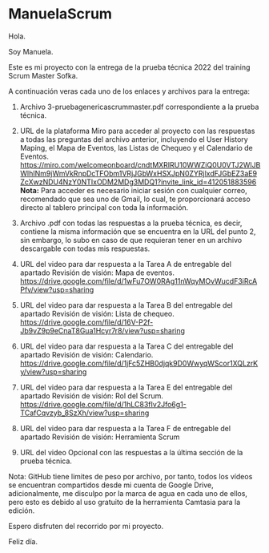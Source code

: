 # ManuelaScrum
Hola.

Soy Manuela.

Este es mi proyecto con la entrega de la prueba técnica 2022 del training Scrum Master Sofka.

A continuación veras cada uno de los enlaces y archivos para la entrega:

1. Archivo 3-pruebagenericascrummaster.pdf correspondiente a la prueba técnica.
2. URL de la plataforma Miro para acceder al proyecto con las respuestas a todas las preguntas del archivo anterior, incluyendo el User History Maping, el Mapa de Eventos, las Listas de Chequeo y el Calendario de Eventos.
https://miro.com/welcomeonboard/cndtMXRIRU10WWZiQ0U0VTJ2WlJBWlhINm9jWmVkRnpDcTFObm1VRjJGbWxHSXJpN0ZYRjlxdFJGbEZ3aE9ZcXwzNDU4NzY0NTIxODM2MDg3MDQ1?invite_link_id=412051883596   
**Nota:** Para acceder es necesario iniciar sesión con cualquier correo, recomendado que sea uno de Gmail, lo cual, te proporcionará acceso directo al tablero principal con toda la información.

3. Archivo .pdf con todas las respuestas a la prueba técnica, es decir, contiene la misma información que se encuentra en la URL del punto 2, sin embargo, lo subo en caso de que requieran tener en un archivo descargable con todas mis respuestas.
4. URL del video para dar respuesta a la Tarea A de entregable del apartado Revisión de visión: Mapa de eventos.
https://drive.google.com/file/d/1wFu7OW0RAg11nWqyMOvWucdF3iRcAPfv/view?usp=sharing
5. URL del video para dar respuesta a la Tarea B del entregable del apartado Revisión de visión: Lista de chequeo.
https://drive.google.com/file/d/16V-P2f-Jb9vZ9p9eCnaT8Gua1Hcyr7r8/view?usp=sharing
6. URL del video para dar respuesta a la Tarea C del entregable del apartado Revisión de visión: Calendario.
https://drive.google.com/file/d/1jFc5ZHB0djqk9D0WwyqWScor1XQLzrKy/view?usp=sharing
8. URL del video para dar respuesta a la Tarea E del entregable del apartado Revisión de visión: Rol del Scrum. 
https://drive.google.com/file/d/1hLC83fIv2Jfo6g1-TCafCqvzyb_8SzXh/view?usp=sharing
7. URL del video para dar respuesta a la Tarea F de entregable del apartado Revisión de visión: Herramienta Scrum
10. URL del video Opcional con las respuestas a la última sección de la prueba técnica.

Nota: GitHub tiene limites de peso por archivo, por tanto, todos los vídeos se encuentran compartidos desde mi cuenta de Google Drive, adicionalmente, me disculpo por la marca de agua en cada uno de ellos, pero esto es debido al uso gratuito de la herramienta Camtasia para la edición.

Espero disfruten del recorrido por mi proyecto.

Feliz día.
